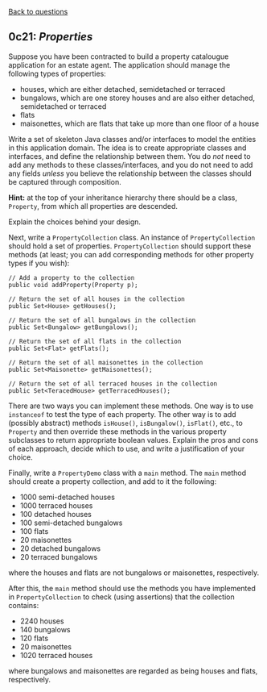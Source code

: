 [Back to questions](../README.md)

## 0c21: *Properties*

Suppose you have been contracted to build a property catalougue application
for an estate agent.  The application should manage the following types of properties:

* houses, which are either detached, semidetached or terraced
* bungalows, which are one storey houses and are also either detached, semidetached or terraced
* flats
* maisonettes, which are flats that take up more than one floor of a house

Write a set of skeleton Java classes and/or interfaces to model the entities in this
application domain.  The idea is to create appropriate classes and interfaces, and define the
relationship between them.  You do *not* need to add any methods to these classes/interfaces,
and you do not need to add any fields *unless* you believe the relationship between the
classes should be captured through composition.

**Hint:** at the top of your inheritance hierarchy there should be a class, `Property`,
from which all properties are descended.

Explain the choices behind your design.

Next, write a `PropertyCollection` class.  An instance of `PropertyCollection` should
hold a set of properties.  `PropertyCollection` should support these methods (at least; you can add
corresponding methods for other property types if you wish):

```
// Add a property to the collection
public void addProperty(Property p);

// Return the set of all houses in the collection
public Set<House> getHouses();

// Return the set of all bungalows in the collection
public Set<Bungalow> getBungalows();

// Return the set of all flats in the collection
public Set<Flat> getFlats();

// Return the set of all maisonettes in the collection
public Set<Maisonette> getMaisonettes();

// Return the set of all terraced houses in the collection
public Set<TeracedHouse> getTerracedHouses();
```

There are two ways you can implement these methods.  One way is to use `instanceof`
to test the type of each property.  The other way is to add (possibly abstract) methods `isHouse()`, `isBungalow()`,
`isFlat()`, etc., to `Property` and then override these methods in the various property subclasses
to return appropriate boolean values.  Explain the pros and cons of each approach, decide which to use, and write a justification
of your choice.

Finally, write a `PropertyDemo` class with a `main` method.
The `main` method should create a property collection, and add to it
the following:

* 1000 semi-detached houses
* 1000 terraced houses
* 100 detached houses
* 100 semi-detached bungalows
* 100 flats
* 20 maisonettes
* 20 detached bungalows
* 20 terraced bungalows

where the houses and flats are not bungalows or maisonettes, respectively.

After this, the `main` method should use the methods you have
implemented in `PropertyCollection` to check (using assertions) that the collection
contains:

* 2240 houses
* 140 bungalows
* 120 flats
* 20 maisonettes
* 1020 terraced houses

where bungalows and maisonettes are regarded as being houses and flats,
respectively.